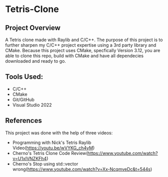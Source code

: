 # Tetris-Clone

## Project Overview
A Tetris clone made with Raylib and C/C++. 
The purpose of this project is to further sharpen my C/C++ project expertise using a 3rd party library and CMake.
Because this project uses CMake, specfically Version 3.12, you are able to clone this repo, build with CMake and have all dependecies downloaded and ready to go.

## Tools Used:
- C/C++
- CMake
- Git/GitHub
- Visual Studio 2022

## References
This project was done with the help of three videos:
- Programming with Nick's Tetris Raylib Video(https://youtu.be/wVYKG_ch4yM)
- Cherno's Tetris Clone Code Review(https://www.youtube.com/watch?v=U1xIVNZKFh4)
- Cherno's Stop using std::vector wrong(https://www.youtube.com/watch?v=Xx-NcqmveDc&t=544s)